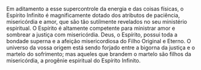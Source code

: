 ﻿Em aditamento a esse supercontrole da energia e das coisas físicas, o Espírito Infinito é magnificamente dotado dos atributos de paciência, misericórdia e amor, que são tão sutilmente revelados no seu ministério espiritual. O Espírito é altamente competente para ministrar amor e sombrear a justiça com misericórdia. Deus, o Espírito, possui toda a bondade superna e a afeição misericordiosa do Filho Original e Eterno. O universo da vossa origem está sendo forjado entre a bigorna da justiça e o martelo do sofrimento; mas aqueles que brandem o martelo são filhos da misericórdia, a progênie espiritual do Espírito Infinito.